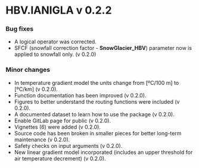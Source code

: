 # HBV.IANIGLA v 0.2.2

### Bug fixes
* A logical operator was corrected. 
* SFCF (snowfall correction factor - **SnowGlacier_HBV**) parameter now is applied to snowfall only. (v 0.2.0)

### Minor changes
* In temperature gradient model the units change from [ºC/100 m] to [ºC/km] (v 0.2.0).
* Function documentation has been improved (v 0.2.0).
* Figures to better understand the routing functions were included (v 0.2.0).
* A documented dataset to learn how to use the package (v 0.2.0). 
* Enable GitLab page for public (v 0.2.0). 
* Vignettes (6) were added (v 0.2.0). 
* Source code has been broken in smaller pieces for better long-term maintenance (v 0.2.0). 
* Safety checks on input arguments (v 0.2.0). 
* New linear gradient model incorporated (includes an upper threshold for air temperature
 decrement) (v 0.2.0).
